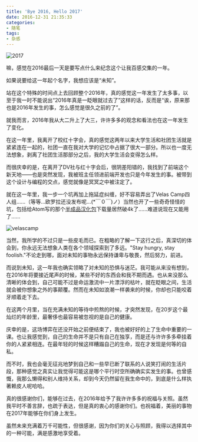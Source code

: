 ```yaml
---
title: 'Bye 2016, Hello 2017'
date: 2016-12-31 21:35:33
categories:
- 随笔
tags:
- 杂感
---
```


![2017](http://o7a3i0m1t.bkt.clouddn.com/image/blog/2017newyear/Happy-New-year-wishes-best-wishes-images-01.jpg)

嘛，感觉在2016最后一天是要写点什么来纪念这个让我百感交集的一年。

如果说要给这一年起个名字，我想应该是“未知”。

<!--more-->

站在这个特殊的时间点上去回顾整个2016年，真的感觉这一年发生了太多事，以至于我一时不能说出“2016年真是一眨眼就过去了”这样的话，反而是“诶，原来那也是2016年发生的事，怎么感觉是很久之前的了”。

就我而言，2016年我从大二升上了大三，许许多多的观念和看法也在这一年发生了变化。

在这一年里，我离开了校红十字会，真的感觉这两年以来大学生活和社团生活就是紧紧连在一起的，社团一直在我对大学的记忆中占据了很大一部分。所以也一度无法想象，剥离了社团生活那部分之后，我的大学生活会变得怎么样。

而很庆幸的是，在离开了DV社与红十字会后，很阴差阳错的，我找到了前端这个新天地——也是突然发现，我被班主任领进前端开发也只是今年发生的事。被带到这个设计与编程的交点，感觉就像是冥冥之中被注定了。

就在这一年里，我一步一个坑再加上拖延症纠缠，好不容易弄出了Velas Camp四人组……（等等...欧罗拉还没发布呢...(*￣０￣)ノ）当然也开了一些奇奇怪怪的坑，包括给Atom写的那个[半成品汉化包](https://atom.io/packages/atom-simplified-chinese-menu)下载量居然破4k了……难道说现在又能用了……

![velascamp](http://o7a3i0m1t.bkt.clouddn.com/image/blog/VelasCamp.jpg)

当然，我所学的不过只是一些皮毛而已。在粗略的了解一下这行之后，真深切的体会到，你永远无法想象人类在各个领域探索到了多远。"Stay hungry, stay foolish."不论走到哪，面对未知的事物永远保持谦卑与敬畏，然后努力，前进。

而说到未知，这一年我也确实领略了对未知的恐惧与迷茫。我可能从来没有想到，在2016年将要接近尾声的时候，某些不好的东西会和我不期而遇。也从来没那么清晰的体会到，自己可能不过是命运激流中一片漂浮的枯叶，就在眨眼之间，生活就会被你想象之外的事颠覆。然而在未知如浪潮一样袭来的时候，你却也只能咬着牙顺着走下去。

在这两个月里，当在充满未知的等待中煎熬的时候，才突然发现，在20岁这个最灿烂的年龄里，最奢侈也最容易被忽视的是自己的健康。

庆幸的是，这场博弈在还没开始之前便结束了，我也被好好的上了生命中重要的一课。也让我感觉到，自己的生命并不是只有自己在独享，而是还与许许多多牵挂着你的人紧紧相连。在最年轻的时候这样糟蹋自己的生命，现在才发现是何等的自私。

而不时，我也会毫无征兆地梦到自己和一些早已断了联系的人说笑打闹的生活片段，那种感觉之真实让我觉得可能这是哪个平行时空所确确实实发生的事。也曾感慨，我那么懒得和别人维持关系，却到今天仍然留在我生命中的，到底是什么样执著赖皮人呢哈哈。

真的很感谢你们，能够在过去，在2016年给予了我许许多多的祝福与关照。虽然我平时不善言辞，也疏于表达，但是真的衷心的感谢你们。也祝福着，美丽的事物在2017年能够在你们身上发生。

虽然未来充满着万千可能性，但很感谢，因为你们的关心与照顾，我得以选择其中的一种可能，满是感激地享受着。